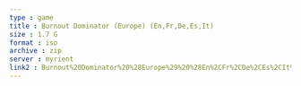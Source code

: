 ```yaml
---
type : game
title : Burnout Dominator (Europe) (En,Fr,De,Es,It)
size : 1.7 G
format : iso
archive : zip
server : myrient
link2 : Burnout%20Dominator%20%28Europe%29%20%28En%2CFr%2CDe%2CEs%2CIt%29
---
```

